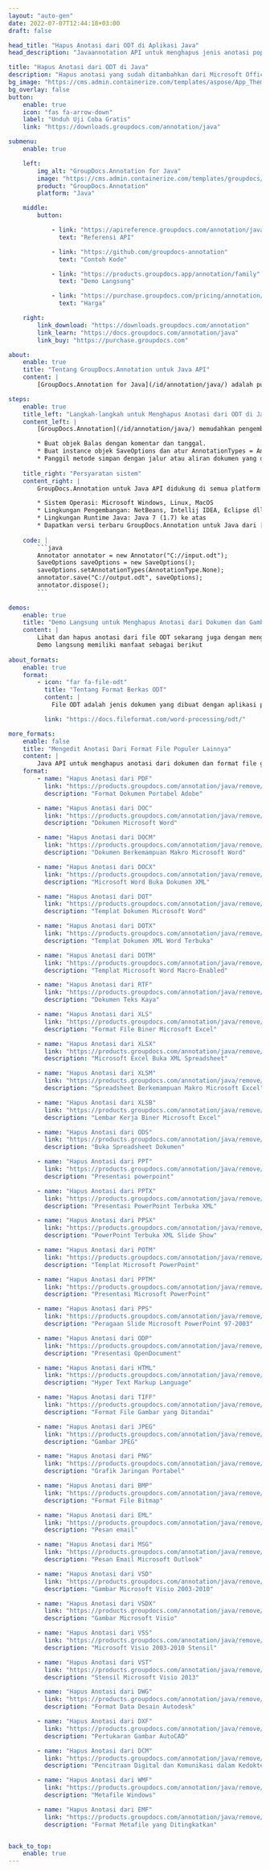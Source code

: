```yaml
---
layout: "auto-gen"
date: 2022-07-07T12:44:18+03:00
draft: false

head_title: "Hapus Anotasi dari ODT di Aplikasi Java"
head_description: "Javaannotation API untuk menghapus jenis anotasi populer dari ODT, gambar, gambar, dan format file dokumen."

title: "Hapus Anotasi dari ODT di Java"
description: "Hapus anotasi yang sudah ditambahkan dari Microsoft Office, gambar, gambar, HTML, dan format file dokumen lainnya di semua jenis aplikasi Java."
bg_image: "https://cms.admin.containerize.com/templates/aspose/App_Themes/V3/images/bg/header1.png"
bg_overlay: false
button:
    enable: true
    icon: "fas fa-arrow-down"
    label: "Unduh Uji Coba Gratis"
    link: "https://downloads.groupdocs.com/annotation/java"

submenu:
    enable: true

    left:
        img_alt: "GroupDocs.Annotation for Java"
        image: "https://cms.admin.containerize.com/templates/groupdocs/images/product-logos/90x90-noborder/groupdocs-annotation-java.png"
        product: "GroupDocs.Annotation"
        platform: "Java"

    middle:
        button:

            - link: "https://apireference.groupdocs.com/annotation/java"
              text: "Referensi API"

            - link: "https://github.com/groupdocs-annotation"
              text: "Contoh Kode"

            - link: "https://products.groupdocs.app/annotation/family"
              text: "Demo Langsung"

            - link: "https://purchase.groupdocs.com/pricing/annotation/java"
              text: "Harga"

    right:
        link_download: "https://downloads.groupdocs.com/annotation"
        link_learn: "https://docs.groupdocs.com/annotation/java"
        link_buy: "https://purchase.groupdocs.com"

about:
    enable: true
    title: "Tentang GroupDocs.Annotation untuk Java API"
    content: |
        [GroupDocs.Annotation for Java](/id/annotation/java/) adalah pustaka manajemen anotasi Java asli untuk melihat, menambah, memperbarui, menghapus, mengekstrak, atau mengekspor anotasi dari gambar dan format file dokumen. Pengguna dapat dengan mudah menghapus komentar, catatan, komentar, dan berbagai jenis anotasi termasuk teks, grafik, dan tanda air dalam PDF, HTML, Word, Excel, diagram Visio, presentasi, gambar, gambar, dan banyak format file lainnya. Fitur pemrosesan anotasi dapat secara tepat membaca anotasi dari dokumen yang diimpor dan memungkinkan mengekspor kembali ke format file asli atau yang diinginkan setelah menerapkan penyesuaian.

steps:
    enable: true
    title_left: "Langkah-langkah untuk Menghapus Anotasi dari ODT di Java"
    content_left: |
        [GroupDocs.Annotation](/id/annotation/java/) memudahkan pengembang Java untuk menghapus detail anotasi dari file ODT dalam aplikasi berbasis Java dengan menerapkan beberapa langkah mudah.

        * Buat objek Balas dengan komentar dan tanggal.
        * Buat instance objek SaveOptions dan atur AnnotationTypes = AnnotationType.None.
        * Panggil metode simpan dengan jalur atau aliran dokumen yang dihasilkan dan objek SaveOptions.
        
    title_right: "Persyaratan sistem"
    content_right: |
        GroupDocs.Annotation untuk Java API didukung di semua platform dan sistem operasi utama. Sebelum menjalankan kode di bawah ini, pastikan Anda telah menginstal prasyarat berikut di sistem Anda.

        * Sistem Operasi: Microsoft Windows, Linux, MacOS
        * Lingkungan Pengembangan: NetBeans, Intellij IDEA, Eclipse dll
        * Lingkungan Runtime Java: Java 7 (1.7) ke atas
        * Dapatkan versi terbaru GroupDocs.Annotation untuk Java dari [GroupDocs Artifact Repository](https://repository.groupdocs.com/webapp/#/artifacts/browse/tree/General/repo/com/groupdocs/groupdocs-annotation)
        
    code: |
        ```java
        Annotator annotator = new Annotator("C://input.odt");
        SaveOptions saveOptions = new SaveOptions();
        saveOptions.setAnnotationTypes(AnnotationType.None);
        annotator.save("C://output.odt", saveOptions);
        annotator.dispose();
        ```
        
demos:
    enable: true
    title: "Demo Langsung untuk Menghapus Anotasi dari Dokumen dan Gambar"
    content: |
        Lihat dan hapus anotasi dari file ODT sekarang juga dengan mengunjungi situs web [GroupDocs.Annotation Live Demo](https://products.groupdocs.app/annotation/family).  
        Demo langsung memiliki manfaat sebagai berikut
        
about_formats:
    enable: true
    format:
        - icon: "far fa-file-odt"
          title: "Tentang Format Berkas ODT"
          content: |
            File ODT adalah jenis dokumen yang dibuat dengan aplikasi pengolah kata yang berbasis format File Teks OpenDocument. Ini dibuat dengan aplikasi pengolah kata seperti OpenOffice Writer gratis dan dapat menampung konten seperti teks, gambar, objek, dan gaya. File ODT adalah untuk pengolah kata Writer seperti halnya DOCX untuk Microsoft Word. Beberapa aplikasi termasuk Google Documents dan pengolah kata berbasis web Google yang disertakan dengan Google Drive dapat membuka file ODT untuk diedit. Microsoft Word juga dapat membuka file ODT dan menyimpannya dalam format lain seperti DOC dan DOCX.

          link: "https://docs.fileformat.com/word-processing/odt/"

more_formats:
    enable: false
    title: "Mengedit Anotasi Dari Format File Populer Lainnya"
    content: |
        Java API untuk menghapus anotasi dari dokumen dan format file gambar. Hapus properti anotasi dari beberapa format file populer seperti yang dinyatakan di bawah ini.
    format: 
        - name: "Hapus Anotasi dari PDF"
          link: "https://products.groupdocs.com/annotation/java/remove/pdf/"
          description: "Format Dokumen Portabel Adobe"

        - name: "Hapus Anotasi dari DOC"
          link: "https://products.groupdocs.com/annotation/java/remove/doc/"
          description: "Dokumen Microsoft Word"

        - name: "Hapus Anotasi dari DOCM"
          link: "https://products.groupdocs.com/annotation/java/remove/docm/"
          description: "Dokumen Berkemampuan Makro Microsoft Word"

        - name: "Hapus Anotasi dari DOCX"
          link: "https://products.groupdocs.com/annotation/java/remove/docx/"
          description: "Microsoft Word Buka Dokumen XML"

        - name: "Hapus Anotasi dari DOT"
          link: "https://products.groupdocs.com/annotation/java/remove/dot/"
          description: "Templat Dokumen Microsoft Word"

        - name: "Hapus Anotasi dari DOTX"
          link: "https://products.groupdocs.com/annotation/java/remove/dotx/"
          description: "Templat Dokumen XML Word Terbuka"

        - name: "Hapus Anotasi dari DOTM"
          link: "https://products.groupdocs.com/annotation/java/remove/dotm/"
          description: "Templat Microsoft Word Macro-Enabled"

        - name: "Hapus Anotasi dari RTF"
          link: "https://products.groupdocs.com/annotation/java/remove/rtf/"
          description: "Dokumen Teks Kaya"

        - name: "Hapus Anotasi dari XLS"
          link: "https://products.groupdocs.com/annotation/java/remove/xls/"
          description: "Format File Biner Microsoft Excel"

        - name: "Hapus Anotasi dari XLSX"
          link: "https://products.groupdocs.com/annotation/java/remove/xlsx/"
          description: "Microsoft Excel Buka XML Spreadsheet"

        - name: "Hapus Anotasi dari XLSM"
          link: "https://products.groupdocs.com/annotation/java/remove/xlsm/"
          description: "Spreadsheet Berkemampuan Makro Microsoft Excel"

        - name: "Hapus Anotasi dari XLSB"
          link: "https://products.groupdocs.com/annotation/java/remove/xlsb/"
          description: "Lembar Kerja Biner Microsoft Excel"

        - name: "Hapus Anotasi dari ODS"
          link: "https://products.groupdocs.com/annotation/java/remove/ods/"
          description: "Buka Spreadsheet Dokumen"

        - name: "Hapus Anotasi dari PPT"
          link: "https://products.groupdocs.com/annotation/java/remove/ppt/"
          description: "Presentasi powerpoint"

        - name: "Hapus Anotasi dari PPTX"
          link: "https://products.groupdocs.com/annotation/java/remove/pptx/"
          description: "Presentasi PowerPoint Terbuka XML"

        - name: "Hapus Anotasi dari PPSX"
          link: "https://products.groupdocs.com/annotation/java/remove/ppsx/"
          description: "PowerPoint Terbuka XML Slide Show"

        - name: "Hapus Anotasi dari POTM"
          link: "https://products.groupdocs.com/annotation/java/remove/potm/"
          description: "Templat Microsoft PowerPoint"

        - name: "Hapus Anotasi dari PPTM"
          link: "https://products.groupdocs.com/annotation/java/remove/pptm/"
          description: "Presentasi Microsoft PowerPoint"

        - name: "Hapus Anotasi dari PPS"
          link: "https://products.groupdocs.com/annotation/java/remove/pps/"
          description: "Peragaan Slide Microsoft PowerPoint 97-2003"

        - name: "Hapus Anotasi dari ODP"
          link: "https://products.groupdocs.com/annotation/java/remove/odp/"
          description: "Presentasi OpenDocument"

        - name: "Hapus Anotasi dari HTML"
          link: "https://products.groupdocs.com/annotation/java/remove/html/"
          description: "Hyper Text Markup Language"

        - name: "Hapus Anotasi dari TIFF"
          link: "https://products.groupdocs.com/annotation/java/remove/tiff/"
          description: "Format File Gambar yang Ditandai"

        - name: "Hapus Anotasi dari JPEG"
          link: "https://products.groupdocs.com/annotation/java/remove/jpeg/"
          description: "Gambar JPEG"

        - name: "Hapus Anotasi dari PNG"
          link: "https://products.groupdocs.com/annotation/java/remove/png/"
          description: "Grafik Jaringan Portabel"

        - name: "Hapus Anotasi dari BMP"
          link: "https://products.groupdocs.com/annotation/java/remove/bmp/"
          description: "Format File Bitmap"

        - name: "Hapus Anotasi dari EML"
          link: "https://products.groupdocs.com/annotation/java/remove/eml/"
          description: "Pesan email"

        - name: "Hapus Anotasi dari MSG"
          link: "https://products.groupdocs.com/annotation/java/remove/msg/"
          description: "Pesan Email Microsoft Outlook"

        - name: "Hapus Anotasi dari VSD"
          link: "https://products.groupdocs.com/annotation/java/remove/vsd/"
          description: "Gambar Microsoft Visio 2003-2010"

        - name: "Hapus Anotasi dari VSDX"
          link: "https://products.groupdocs.com/annotation/java/remove/vsdx/"
          description: "Gambar Microsoft Visio"

        - name: "Hapus Anotasi dari VSS"
          link: "https://products.groupdocs.com/annotation/java/remove/vss/"
          description: "Microsoft Visio 2003-2010 Stensil"

        - name: "Hapus Anotasi dari VST"
          link: "https://products.groupdocs.com/annotation/java/remove/vst/"
          description: "Stensil Microsoft Visio 2013"

        - name: "Hapus Anotasi dari DWG"
          link: "https://products.groupdocs.com/annotation/java/remove/dwg/"
          description: "Format Data Desain Autodesk"

        - name: "Hapus Anotasi dari DXF"
          link: "https://products.groupdocs.com/annotation/java/remove/dxf/"
          description: "Pertukaran Gambar AutoCAD"

        - name: "Hapus Anotasi dari DCM"
          link: "https://products.groupdocs.com/annotation/java/remove/dcm/"
          description: "Pencitraan Digital dan Komunikasi dalam Kedokteran"

        - name: "Hapus Anotasi dari WMF"
          link: "https://products.groupdocs.com/annotation/java/remove/wmf/"
          description: "Metafile Windows"

        - name: "Hapus Anotasi dari EMF"
          link: "https://products.groupdocs.com/annotation/java/remove/emf/"
          description: "Format Metafile yang Ditingkatkan"


back_to_top:
    enable: true
---
```

